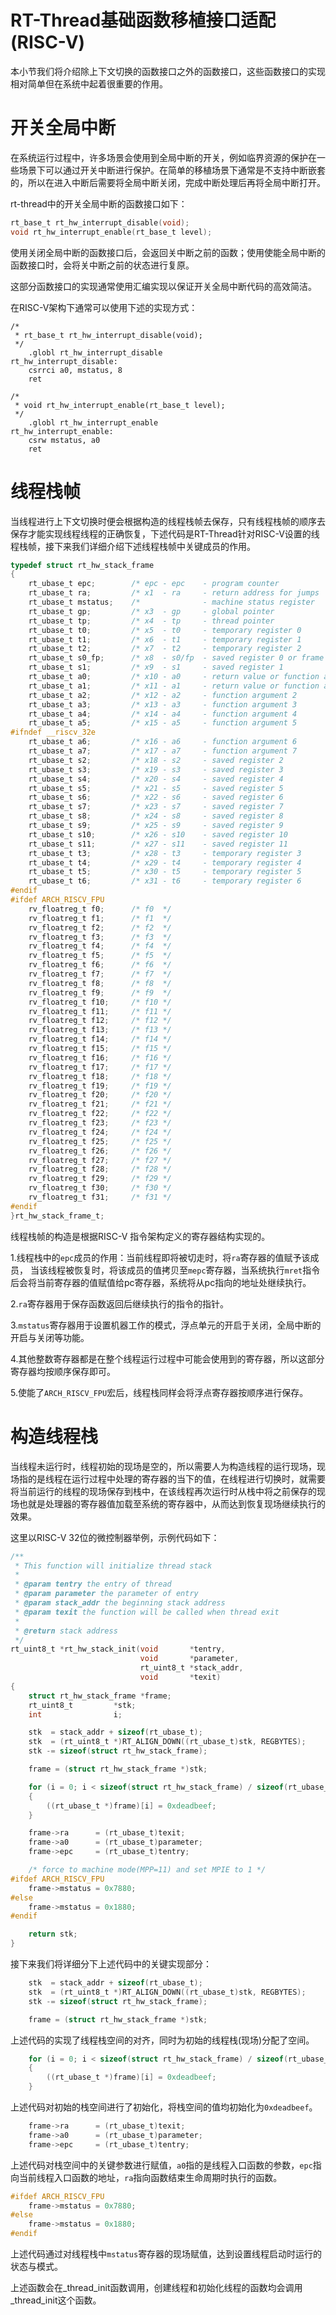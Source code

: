 # RT-Thread基础函数移植接口适配(RISC-V)

本小节我们将介绍除上下文切换的函数接口之外的函数接口，这些函数接口的实现相对简单但在系统中起着很重要的作用。

# 开关全局中断

在系统运行过程中，许多场景会使用到全局中断的开关，例如临界资源的保护在一些场景下可以通过开关中断进行保护。在简单的移植场景下通常是不支持中断嵌套的，所以在进入中断后需要将全局中断关闭，完成中断处理后再将全局中断打开。

rt-thread中的开关全局中断的函数接口如下：

```c
rt_base_t rt_hw_interrupt_disable(void);
void rt_hw_interrupt_enable(rt_base_t level);
```

使用关闭全局中断的函数接口后，会返回关中断之前的函数；使用使能全局中断的函数接口时，会将关中断之前的状态进行复原。

这部分函数接口的实现通常使用汇编实现以保证开关全局中断代码的高效简洁。

在RISC-V架构下通常可以使用下述的实现方式：

```assembly
/*
 * rt_base_t rt_hw_interrupt_disable(void);
 */
    .globl rt_hw_interrupt_disable
rt_hw_interrupt_disable:
    csrrci a0, mstatus, 8
    ret

/*
 * void rt_hw_interrupt_enable(rt_base_t level);
 */
    .globl rt_hw_interrupt_enable
rt_hw_interrupt_enable:
    csrw mstatus, a0
    ret

```

# 线程栈帧

当线程进行上下文切换时便会根据构造的线程栈帧去保存，只有线程栈帧的顺序去保存才能实现线程线程的正确恢复，下述代码是RT-Thread针对RISC-V设置的线程栈帧，接下来我们详细介绍下述线程栈帧中关键成员的作用。

```c
typedef struct rt_hw_stack_frame
{
    rt_ubase_t epc;        /* epc - epc    - program counter                     */
    rt_ubase_t ra;         /* x1  - ra     - return address for jumps            */
    rt_ubase_t mstatus;    /*              - machine status register             */
    rt_ubase_t gp;         /* x3  - gp     - global pointer                      */
    rt_ubase_t tp;         /* x4  - tp     - thread pointer                      */
    rt_ubase_t t0;         /* x5  - t0     - temporary register 0                */
    rt_ubase_t t1;         /* x6  - t1     - temporary register 1                */
    rt_ubase_t t2;         /* x7  - t2     - temporary register 2                */
    rt_ubase_t s0_fp;      /* x8  - s0/fp  - saved register 0 or frame pointer   */
    rt_ubase_t s1;         /* x9  - s1     - saved register 1                    */
    rt_ubase_t a0;         /* x10 - a0     - return value or function argument 0 */
    rt_ubase_t a1;         /* x11 - a1     - return value or function argument 1 */
    rt_ubase_t a2;         /* x12 - a2     - function argument 2                 */
    rt_ubase_t a3;         /* x13 - a3     - function argument 3                 */
    rt_ubase_t a4;         /* x14 - a4     - function argument 4                 */
    rt_ubase_t a5;         /* x15 - a5     - function argument 5                 */
#ifndef __riscv_32e
    rt_ubase_t a6;         /* x16 - a6     - function argument 6                 */
    rt_ubase_t a7;         /* x17 - a7     - function argument 7                 */
    rt_ubase_t s2;         /* x18 - s2     - saved register 2                    */
    rt_ubase_t s3;         /* x19 - s3     - saved register 3                    */
    rt_ubase_t s4;         /* x20 - s4     - saved register 4                    */
    rt_ubase_t s5;         /* x21 - s5     - saved register 5                    */
    rt_ubase_t s6;         /* x22 - s6     - saved register 6                    */
    rt_ubase_t s7;         /* x23 - s7     - saved register 7                    */
    rt_ubase_t s8;         /* x24 - s8     - saved register 8                    */
    rt_ubase_t s9;         /* x25 - s9     - saved register 9                    */
    rt_ubase_t s10;        /* x26 - s10    - saved register 10                   */
    rt_ubase_t s11;        /* x27 - s11    - saved register 11                   */
    rt_ubase_t t3;         /* x28 - t3     - temporary register 3                */
    rt_ubase_t t4;         /* x29 - t4     - temporary register 4                */
    rt_ubase_t t5;         /* x30 - t5     - temporary register 5                */
    rt_ubase_t t6;         /* x31 - t6     - temporary register 6                */
#endif
#ifdef ARCH_RISCV_FPU
    rv_floatreg_t f0;      /* f0  */
    rv_floatreg_t f1;      /* f1  */
    rv_floatreg_t f2;      /* f2  */
    rv_floatreg_t f3;      /* f3  */
    rv_floatreg_t f4;      /* f4  */
    rv_floatreg_t f5;      /* f5  */
    rv_floatreg_t f6;      /* f6  */
    rv_floatreg_t f7;      /* f7  */
    rv_floatreg_t f8;      /* f8  */
    rv_floatreg_t f9;      /* f9  */
    rv_floatreg_t f10;     /* f10 */
    rv_floatreg_t f11;     /* f11 */
    rv_floatreg_t f12;     /* f12 */
    rv_floatreg_t f13;     /* f13 */
    rv_floatreg_t f14;     /* f14 */
    rv_floatreg_t f15;     /* f15 */
    rv_floatreg_t f16;     /* f16 */
    rv_floatreg_t f17;     /* f17 */
    rv_floatreg_t f18;     /* f18 */
    rv_floatreg_t f19;     /* f19 */
    rv_floatreg_t f20;     /* f20 */
    rv_floatreg_t f21;     /* f21 */
    rv_floatreg_t f22;     /* f22 */
    rv_floatreg_t f23;     /* f23 */
    rv_floatreg_t f24;     /* f24 */
    rv_floatreg_t f25;     /* f25 */
    rv_floatreg_t f26;     /* f26 */
    rv_floatreg_t f27;     /* f27 */
    rv_floatreg_t f28;     /* f28 */
    rv_floatreg_t f29;     /* f29 */
    rv_floatreg_t f30;     /* f30 */
    rv_floatreg_t f31;     /* f31 */
#endif
}rt_hw_stack_frame_t;
```

线程栈帧的构造是根据RISC-V 指令架构定义的寄存器结构实现的。

1.线程栈中的`epc`成员的作用：当前线程即将被切走时，将`ra`寄存器的值赋予该成员， 当该线程被恢复时，将该成员的值拷贝至`mepc`寄存器，当系统执行`mret`指令后会将当前寄存器的值赋值给pc寄存器，系统将从pc指向的地址处继续执行。

2.`ra`寄存器用于保存函数返回后继续执行的指令的指针。

3.`mstatus`寄存器用于设置机器工作的模式，浮点单元的开启于关闭，全局中断的开启与关闭等功能。

4.其他整数寄存器都是在整个线程运行过程中可能会使用到的寄存器，所以这部分寄存器均按顺序保存即可。

5.使能了`ARCH_RISCV_FPU`宏后，线程栈同样会将浮点寄存器按顺序进行保存。

# 构造线程栈

当线程未运行时，线程初始的现场是空的，所以需要人为构造线程的运行现场，现场指的是线程在运行过程中处理的寄存器的当下的值，在线程进行切换时，就需要将当前运行的线程的现场保存到栈中，在该线程再次运行时从栈中将之前保存的现场也就是处理器的寄存器值加载至系统的寄存器中，从而达到恢复现场继续执行的效果。

这里以RISC-V 32位的微控制器举例，示例代码如下：

```c
/**
 * This function will initialize thread stack
 *
 * @param tentry the entry of thread
 * @param parameter the parameter of entry
 * @param stack_addr the beginning stack address
 * @param texit the function will be called when thread exit
 *
 * @return stack address
 */
rt_uint8_t *rt_hw_stack_init(void       *tentry,
                             void       *parameter,
                             rt_uint8_t *stack_addr,
                             void       *texit)
{
    struct rt_hw_stack_frame *frame;
    rt_uint8_t         *stk;
    int                i;

    stk  = stack_addr + sizeof(rt_ubase_t);
    stk  = (rt_uint8_t *)RT_ALIGN_DOWN((rt_ubase_t)stk, REGBYTES);
    stk -= sizeof(struct rt_hw_stack_frame);

    frame = (struct rt_hw_stack_frame *)stk;

    for (i = 0; i < sizeof(struct rt_hw_stack_frame) / sizeof(rt_ubase_t); i++)
    {
        ((rt_ubase_t *)frame)[i] = 0xdeadbeef;
    }

    frame->ra      = (rt_ubase_t)texit;
    frame->a0      = (rt_ubase_t)parameter;
    frame->epc     = (rt_ubase_t)tentry;

    /* force to machine mode(MPP=11) and set MPIE to 1 */
#ifdef ARCH_RISCV_FPU
    frame->mstatus = 0x7880;
#else
    frame->mstatus = 0x1880;
#endif

    return stk;
}
```

接下来我们将详细分下上述代码中的关键实现部分：

```c
    stk  = stack_addr + sizeof(rt_ubase_t);
    stk  = (rt_uint8_t *)RT_ALIGN_DOWN((rt_ubase_t)stk, REGBYTES);
    stk -= sizeof(struct rt_hw_stack_frame);

    frame = (struct rt_hw_stack_frame *)stk;
```

上述代码的实现了线程栈空间的对齐，同时为初始的线程栈(现场)分配了空间。

```c
    for (i = 0; i < sizeof(struct rt_hw_stack_frame) / sizeof(rt_ubase_t); i++)
    {
        ((rt_ubase_t *)frame)[i] = 0xdeadbeef;
    }
```

上述代码对初始的栈空间进行了初始化，将栈空间的值均初始化为`0xdeadbeef`。

```c
    frame->ra      = (rt_ubase_t)texit;
    frame->a0      = (rt_ubase_t)parameter;
    frame->epc     = (rt_ubase_t)tentry;
```

上述代码对栈空间中的关键参数进行赋值，`a0`指的是线程入口函数的参数，`epc`指向当前线程入口函数的地址，`ra`指向函数结束生命周期时执行的函数。

```c
#ifdef ARCH_RISCV_FPU
    frame->mstatus = 0x7880;
#else
    frame->mstatus = 0x1880;
#endif
```

上述代码通过对线程栈中`mstatus`寄存器的现场赋值，达到设置线程启动时运行的状态与模式。

上述函数会在_thread_init函数调用，创建线程和初始化线程的函数均会调用 _thread_init这个函数。

